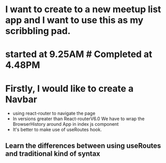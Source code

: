 # I want to create to a new meetup list app and I want to use this as my scribbling pad.

# started at 9.25AM # Completed at 4.48PM

# Firstly, I would like to create a Navbar
- using react-router to navigate the page
- In versions greater than React-routerV6.0 We have to wrap the BrowserHistory around App in index js component
- It's better to make use of useRoutes hook.
## Learn the differences between using useRoutes and traditional <Routes><Route><Url> kind of syntax
